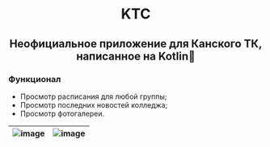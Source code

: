 <div align="center">

# KTC
## Неофициальное приложение для Канского ТК, написанное на Kotlin🔨

</div>

### Функционал
-  Просмотр расписания для любой группы;
-  Просмотр последних новостей колледжа;
-  Просмотр фотогалереи.

|![image](https://user-images.githubusercontent.com/49402667/154336468-2dc2e9fe-bc3a-4cc7-81ec-6f8d8f4296b7.png)|![image](https://user-images.githubusercontent.com/49402667/154336571-7a6b3290-0326-44b8-86e4-40c27a501c8c.png)|
| ---- | ---- |

